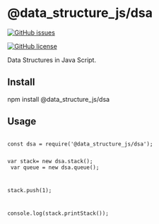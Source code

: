 # @data_structure_js/dsa

[![GitHub issues](https://img.shields.io/github/issues/rashmi123456789/data_structure_js)](https://github.com/rashmi123456789/data_structure_js/issues)

[![GitHub license](https://img.shields.io/github/license/rashmi123456789/data_structure_js)](https://github.com/rashmi123456789/data_structure_js/blob/master/LICENSE)

Data Structures in Java Script.

<h2>Install</h2>
npm install @data_structure_js/dsa

<h2>Usage</h2>

<code>
const dsa = require('@data_structure_js/dsa');

var stack= new dsa.stack();
<br>
var queue = new dsa.queue();

stack.push(1);

console.log(stack.printStack());

</code>
